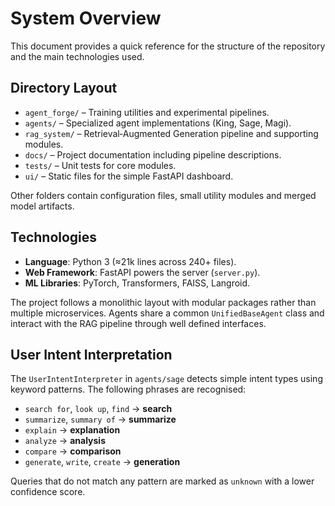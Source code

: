 # System Overview

This document provides a quick reference for the structure of the repository and the main
technologies used.

## Directory Layout

- `agent_forge/` – Training utilities and experimental pipelines.
- `agents/` – Specialized agent implementations (King, Sage, Magi).
- `rag_system/` – Retrieval‑Augmented Generation pipeline and supporting modules.
- `docs/` – Project documentation including pipeline descriptions.
- `tests/` – Unit tests for core modules.
- `ui/` – Static files for the simple FastAPI dashboard.

Other folders contain configuration files, small utility modules and merged model
artifacts.

## Technologies

- **Language**: Python 3 (≈21k lines across 240+ files).
- **Web Framework**: FastAPI powers the server (`server.py`).
- **ML Libraries**: PyTorch, Transformers, FAISS, Langroid.

The project follows a monolithic layout with modular packages rather than multiple
microservices. Agents share a common `UnifiedBaseAgent` class and interact with the
RAG pipeline through well defined interfaces.

## User Intent Interpretation

The `UserIntentInterpreter` in `agents/sage` detects simple intent types using
keyword patterns. The following phrases are recognised:

- `search for`, `look up`, `find` → **search**
- `summarize`, `summary of` → **summarize**
- `explain` → **explanation**
- `analyze` → **analysis**
- `compare` → **comparison**
- `generate`, `write`, `create` → **generation**

Queries that do not match any pattern are marked as `unknown` with a lower
confidence score.
